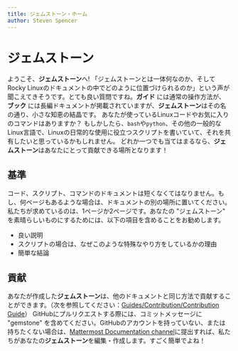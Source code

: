 ```yaml
---
title: ジェムストーン・ホーム
author: Steven Spencer
---
```


# ジェムストーン

ようこそ、**ジェムストーン**へ! 「ジェムストーンとは一体何なのか、そしてRocky Linuxのドキュメントの中でどのように位置づけられるのか」という声が聞こえてきそうです。とても良い質問ですね。**ガイド** には通常の操作方法が、**ブック** には長編ドキュメントが掲載されていますが、**ジェムストーン**はその名の通り、小さな知恵の結晶です。 あなたが使っているLinuxコードやお気に入りのコマンドはありますか？ もしかしたら、`bash`や`python`、その他の一般的なLinux言語で、Linuxの日常的な使用に役立つスクリプトを書いていて、それを共有したいと思っているかもしれません。 どれか一つでも当てはまるなら、**ジェムストーン**はあなたにとって貢献できる場所となります！

## 基準

コード、スクリプト、コマンドのドキュメントは短くなくてはなりません。もし、何ページもあるような場合は、ドキュメントの別の場所に置いてください。私たちが求めているのは、1ページか2ページです。あなたの "ジェムストーン" を素晴らしいものにするためには、以下の項目を含めることをお勧めします。

* 良い説明
* スクリプトの場合は、なぜこのような特殊なやり方をしているかの理由
* 簡単な結論

## 貢献

あなたが作成した**ジェムストーン**は、他のドキュメントと同じ方法で貢献することができます。（次を参照してください：[Guides/Contribution/Contribution Guide](../guides/contribute/README.md)）
GitHubにプルリクエストする際には、コミットメッセージに "gemstone" を含めてください。GitHubのアカウントを持っていない、または持ちたくない場合は、[Mattermost Documentation channel](https://chat.rockylinux.org/rocky-linux/channels/documentation)に提出すれば、私たちがあなたの**ジェムストーン**を編集・作成します。すごく簡単でよね！
